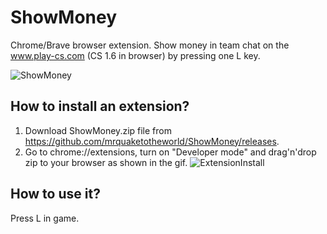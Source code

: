 # ShowMoney
Chrome/Brave browser extension. Show money in team chat on the www.play-cs.com (CS 1.6 in browser) by pressing one L key.

![ShowMoney](https://user-images.githubusercontent.com/53916002/232310285-5ced962b-8ecc-44a9-ad43-fecf6c9df61c.png)

## How to install an extension?
1) Download ShowMoney.zip file from https://github.com/mrquaketotheworld/ShowMoney/releases.
2) Go to chrome://extensions, turn on "Developer mode" and drag'n'drop zip to your browser as shown in the gif.
![ExtensionInstall](https://user-images.githubusercontent.com/53916002/232323644-2c7d3728-6df1-4bc5-bec9-0c19799adab8.gif)


## How to use it?
Press L in game.
